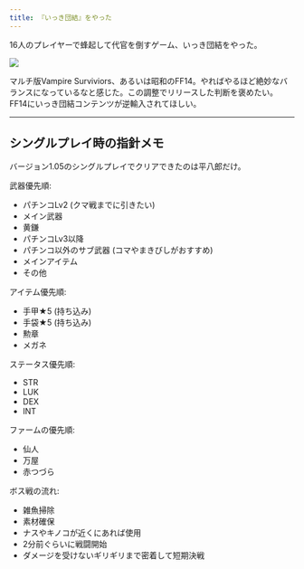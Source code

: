 ```yaml
---
title: 『いっき団結』をやった
---
```

16人のプレイヤーで蜂起して代官を倒すゲーム、いっき団結をやった。

![](https://lh3.googleusercontent.com/docs/AG8NV2bbYzk9fgoNdp0IB5PJTLj9JRBU1B09rL6hx_bYfhOsED1arFEYOA3uUMpHn6fDtKojKu1_Zd0eA1TtC7VzGtTTR59l46LWk30L1jqufsUx72_mgz-ZeQHU5Jr2PWEVDhgMx8WwXwoztw6QQDhfIF7p5cvdoGlLm4Xt_87XEPL_hZlC9G1lOH5JlAGSqxkAaj1oimNeXYlu7gmETxtveLfjGshYh4lXpn92ALkuUVUqe-XS3uy0O7dAaUqkeA7UHvfl4G5gnD8BsLh0oqvOISDvQpQRgxGDkRAv-EjBa0hoyVbr1ogTR8ixRfUo9tm8E-jP_lHImpYZywo1C-H71RX2_hy9jdoPSv1HhRHRsS78PB2D_X_gUn7zcNJL2KWEUmo1q8xWtaxQc6KcndJ3YIyI85K0r6v-AqSy8G8K_VjayAPJTBb6aqvyCoxEz8Der7Cf50VHyECpIcvZYbH1H2UTBbx57jhuBHeQHpp1jsj7EtCRbSjtyQtsYPv4qg7HiIyl0VC5WH29mUnDDTrR_mfEW7uBxFt2FDcwoPVPvCvcqjOvG0_5IkCjWASHgNE-RGHlXGIJpRJwisMfqTIDtFNw_HEIrApmN8ssrk-1FqcmvQpUVIMUqaI5Zjk2fudF70l08DtN63Nf5RGWRE3rTPVKANy2VMxBWfU_-vRpRFtpcX-UZ-AxwFzTXp_QEdKfM99-wSIIilDQp55O5XDikG1QbTdA7BdPKvo4JB1Zc8TTGgbUcANgvEPDTDhr2ZpROn0yNVq11-5BUtTQf8LCFQwaTfw9Fpxyy1Mi_GAU7Oaginnn9SKxyvyMgUb5yJK835mLZup4vp1Ssc1Q8C4MYGZCux7IqVBBDv4yvvMVIvdHqpQ7apPpOIQKP4_jbcQ_01yT6pTACWBm_gaky7nfMClWvt6gmSqd9tz0Ae56p1oz9Yv8Wo96fDSJxYO7iFxqnQHm5KaP2G30tQJIPRBUswoElzWkr3uEAbovb6i-zro7VPprokKHfUrps0aSXtApHOKTB8OsfYHODhA9bpqEeXd3bBKCJEdVw2VpZq90sOnYItaphTpjLLWZXfRb7C_yL1B6NBtwnfTWXmDb-rIgK9UHn5Ik-tOkHXqABSshvOiEH-saApstalKuuuSmnNc_cnkONfJnYYKNdLx6bpHd_Vut2q6t3QNGKeKztIiIMiHYOk73GLq-DOF9gz_QKPCsjrPLoY3woec3Blor54ZFQI5qwWbEfsv574aV1k1iFuqKsz80SQ)

マルチ版Vampire Surviviors、あるいは昭和のFF14。やればやるほど絶妙なバランスになっているなと感じた。この調整でリリースした判断を褒めたい。FF14にいっき団結コンテンツが逆輸入されてほしい。

* * *

シングルプレイ時の指針メモ
-------------

バージョン1.05のシングルプレイでクリアできたのは平八郎だけ。

武器優先順:

*   パチンコLv2 (クマ戦までに引きたい)
*   メイン武器
*   黄鎌
*   パチンコLv3以降
*   パチンコ以外のサブ武器 (コマやまきびしがおすすめ)
*   メインアイテム
*   その他

アイテム優先順:

*   手甲★5 (持ち込み)
*   手袋★5 (持ち込み)
*   勲章
*   メガネ

ステータス優先順:

*   STR
*   LUK
*   DEX
*   INT

ファームの優先順:

*   仙人
*   万屋
*   赤つづら

ボス戦の流れ:

*   雑魚掃除
*   素材確保
*   ナスやキノコが近くにあれば使用
*   2分前ぐらいに戦闘開始
*   ダメージを受けないギリギリまで密着して短期決戦
